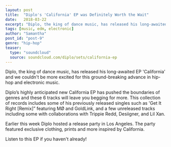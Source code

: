 ```yaml
---
layout: post
title:  "Diplo's 'California' EP was Definitely Worth the Wait"
date:   2018-03-22
excerpt: "Diplo, the king of dance music, has released his long-awaited EP 'California' and we couldn't be more excited for this ground-breaking advance in hip-hop and electronic music."
tags: [music, edm, electronic]
author: "Samantha"
post_id: "post-9"
genre: "hip-hop"
teaser:
  type: "soundcloud"
  source: soundcloud.com/diplo/sets/california-ep
---
```

Diplo, the king of dance music, has released his long-awaited EP 'California' and we couldn't be more excited for this ground-breaking advance in hip-hop and electronic music.

Diplo’s highly anticipated new California EP has pushed the boundaries of genres and these 6 tracks will leave you begging for more. This collection of records includes some of his previously released singles such as 'Get It Right [Remix]” featuring MØ and GoldLink, and a few unreleased tracks including some with collaborations with Trippie Redd, Desiigner, and Lil Xan.

Earlier this week Diplo hosted a release party in Los Angeles. The party featured exclusive clothing, prints and more inspired by California.

Listen to this EP if you haven't already!
